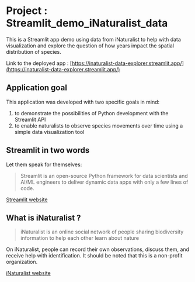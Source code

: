 # Project : Streamlit_demo_iNaturalist_data
This is a Streamlit app demo using data from iNaturalist to help with data visualization and explore the question of how years impact the spatial distribution of species.

Link to the deployed app :
[https://inaturalist-data-explorer.streamlit.app/](https://inaturalist-data-explorer.streamlit.app/)

## Application goal
This application was developed with two specific goals in mind:
1. to demonstrate the possibilities of Python development with the Streamlit API
2. to enable naturalists to observe species movements over time using a simple data visualization tool 

## Streamlit in two words
Let them speak for themselves:
> Streamlit is an open-source Python framework for data scientists and AI/ML engineers to deliver dynamic data apps with only a few lines of code.

[Streamlit website](https://docs.streamlit.io/)


## What is iNaturalist ?
> iNaturalist is an online social network of people sharing biodiversity information to help each other learn about nature

On iNaturalist, people can record their own observations, discuss them, and receive help with identification.
It should be noted that this is a non-profit organization.

[iNaturalist website](https://www.inaturalist.org/)
